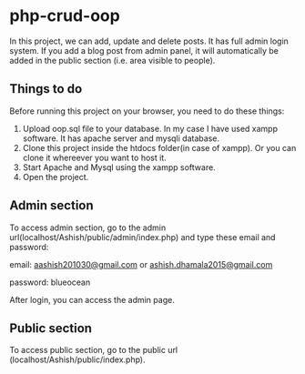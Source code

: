 # php-crud-oop
In this project, we can add, update and delete posts. It has full admin login system. If you add a blog post from admin panel, it will automatically be added in the public section (i.e. area visible to people).

## Things to do
Before running this project on your browser, you need to do these things:

1. Upload oop.sql file to your database. In my case I have used xampp software. It has apache server and mysqli database.
2. Clone this project inside the htdocs folder(in case of xampp). Or you can clone it whereever you want to host it.
3. Start Apache and Mysql using the xampp software.
4. Open the project.

## Admin section
To access admin section, go to the admin url(localhost/Ashish/public/admin/index.php) and type these email and password:

email: aashish201030@gmail.com or ashish.dhamala2015@gmail.com

password: blueocean

After login, you can access the admin page.

## Public section
To access public section, go to the public url (localhost/Ashish/public/index.php).
